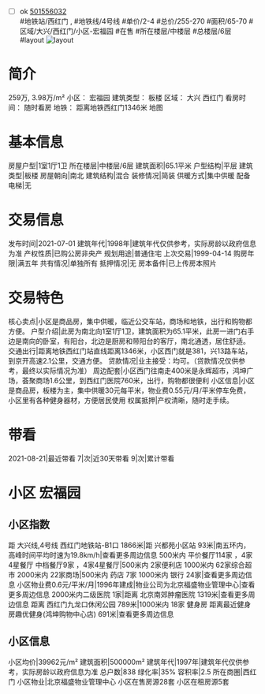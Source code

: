 - [ ] ok [501556032](https://bj.5i5j.com/ershoufang/501556032.html)  
 #地铁站/西红门 ,  #地铁线/4号线
#单价/2-4 #总价/255-270 #面积/65-70   #区域/大兴/西红门/小区-宏福园 #在售 #所在楼层/中楼层 #总楼层/6层 #layout 
![layout](http://image2a.5i5j.com/bdir/layout/163230.jpg_P5.jpg) 
# 简介 
 259万,  3.98万/m² 
小区： 宏福园
建筑类型： 板楼
区域： 大兴 西红门
看房时间： 随时看房
地铁： 距离地铁西红门1346米 地图
# 基本信息 
 房屋户型|1室1厅1卫
所在楼层|中楼层/6层
建筑面积|65.1平米
户型结构|平层
建筑类型|板楼
房屋朝向|南北
建筑结构|混合
装修情况|简装
供暖方式|集中供暖
配备电梯|无
# 交易信息 
 发布时间|2021-07-01
建筑年代|1998年|建筑年代仅供参考，实际房龄以政府信息为准
产权性质|已购公房非央产
规划用途|普通住宅
上次交易|1999-04-14
购房年限|满五年
共有情况|单独所有
抵押情况|无
房本备件|已上传房本照片
# 交易特色 
 核心卖点|小区是商品房，集中供暖，临近公交车站，商场和地铁，出行和购物都方便。
户型介绍|此房为南北向1室1厅1卫，建筑面积为65.1平米，此房一进门右手边是南向的卧室，有阳台，北边是厨房和带阳台的客厅，南北通透，居住舒适。
交通出行|距离地铁西红门站直线距离1346米，小区西门就是381，兴13路车站，到京开高速2.1公里，交通方便。
贷款情况|业主接受：均可。（贷款情况仅供参考，最终以实际情况为准）
周边配套|小区西门往南走400米是永辉超市，鸿坤广场，荟聚商场1.6公里，到西红门医院760米，出行，购物都很便利
小区信息|小区是商品房，板楼为主，集中供暖30元每平米，物业费0.55元/月/平米停车免费，小区里有各种健身器材，方便居民使用
权属抵押|产权清晰，随时走手续。
# 带看 
 2021-08-21|最近带看	 7|次|近30天带看	 9|次|累计带看
# 小区 宏福园
## 小区指数 
 距 大兴线,4号线 西红门地铁站-B1口 1866米|距 兴都苑小区站 93米|南五环内， 高峰时间平均时速为19.8km/h|查看更多周边信息
500米内 平价餐厅114家 ，4家4星餐厅
中档餐厅9家 ，4家4星餐厅|500米内 2家便利店
1000米内 62家综合超市
2000米内 22家商场|500米内 药店 7家
1000米内 银行 24家|查看更多周边信息
小区物业费0.6元/平米/月|1996年建成|物业公司为北京福盛物业管理中心|查看更多周边信息
2000米内二级医院 1家|距离 北京南郊肿瘤医院  1319米|查看更多周边信息
距离 西红门九龙口休闲公园 789米|1000米内 18家 健身房
距离最近健身房趣优健身(鸿坤购物中心店) 691米|查看更多周边信息
## 小区信息 
 小区均价|39962元/m²
建筑面积|500000m²
建筑年代|1997年|建筑年代仅供参考，实际房龄以政府信息为准
总户数|838
绿化率|35%
容积率|2.5
所在商圈|西红门
小区物业|北京福盛物业管理中心
小区在售房源28套
小区在租房源5套
